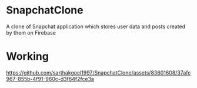 # SnapchatClone
A clone of Snapchat application which stores user data and posts created by them on Firebase


# Working
https://github.com/sarthakgoel1997/SnapchatClone/assets/83601608/37afc967-855b-4f91-960c-d3f64f2fce3a
